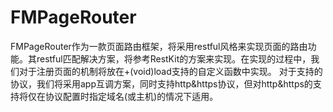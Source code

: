 # FMPageRouter
FMPageRouter作为一款页面路由框架，将采用restful风格来实现页面的路由功能。其restful匹配解决方案，将参考RestKit的方案来实现。在实现的过程中，我们对于注册页面的机制将放在+(void)load支持的自定义函数中实现。
对于支持的协议，我们将采用app互调方案，同时支持http&https协议，但对http&https的支持将仅在协议配置时指定域名(或主机)的情况下适用。
